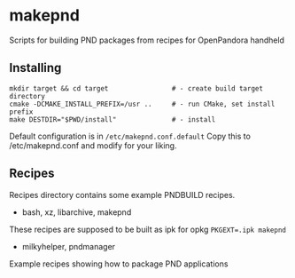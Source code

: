 makepnd
=======

Scripts for building PND packages from recipes for OpenPandora handheld

## Installing

    mkdir target && cd target                # - create build target directory
    cmake -DCMAKE_INSTALL_PREFIX=/usr ..     # - run CMake, set install prefix
    make DESTDIR="$PWD/install"              # - install

Default configuration is in ```/etc/makepnd.conf.default```
Copy this to /etc/makepnd.conf and modify for your liking.

## Recipes

Recipes directory contains some example PNDBUILD recipes.

* bash, xz, libarchive, makepnd

These recipes are supposed to be built as ipk for opkg ```PKGEXT=.ipk makepnd```

* milkyhelper, pndmanager

Example recipes showing how to package PND applications

